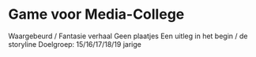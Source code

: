 # Game voor Media-College
Waargebeurd / Fantasie verhaal
Geen plaatjes
Een uitleg in het begin / de storyline
Doelgroep: 15/16/17/18/19 jarige

